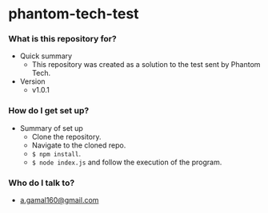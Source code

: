 # phantom-tech-test #

### What is this repository for? ###

* Quick summary
    - This repository was created as a solution to the test sent by Phantom Tech.
* Version
    - v1.0.1

### How do I get set up? ###

* Summary of set up
    - Clone the repository.
    - Navigate to the cloned repo.
    - `$ npm install`.
    - `$ node index.js` and follow the execution of the program.

### Who do I talk to? ###

* a.gamal160@gmail.com